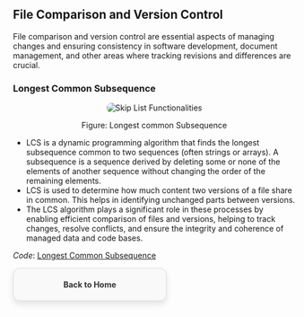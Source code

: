 ## File Comparison and Version Control
File comparison and version control are essential aspects of managing changes and ensuring consistency in software development, document management, and other areas where tracking revisions and differences are crucial. 
### Longest Common Subsequence
<p align="center">
  <img src="https://github.com/PragatiDBhat/Portfolio/assets/163662545/47f64dfc-abd8-478a-a05f-fe26b012761f" alt="Skip List Functionalities" style="max-width: 100%; height: auto; border-radius: 8px;">
</p>
<p align="center">Figure: Longest common Subsequence</p>


- LCS is a dynamic programming algorithm that finds the longest subsequence common to two sequences (often strings or arrays). A subsequence is a sequence derived by deleting some or none of the elements of another sequence without changing the order of the remaining elements.
- LCS is used to determine how much content two versions of a file share in common. This helps in identifying unchanged parts between versions.
- The LCS algorithm plays a significant role in these processes by enabling efficient comparison of files and versions, helping to track changes, resolve conflicts, and ensure the integrity and coherence of managed data and code bases.



*Code*: [Longest Common Subsequence](https://github.com/PragatiDBhat/Portfolio/blob/main/Codes/lcs.cpp)



<div style="border: 1px solid #ddd; border-radius: 12px; padding: 20px; width: calc(50% - 20px); box-shadow: 0 6px 12px rgba(0, 0, 0, 0.1); background-color: #f9f9f9; text-align: center; transition: transform 0.3s, box-shadow 0.3s;">
        <a href="https://pragatidbhat.github.io/Portfolio/" style="text-decoration: none; color: #333; font-weight: bold;">Back to Home</a>
    </div>
